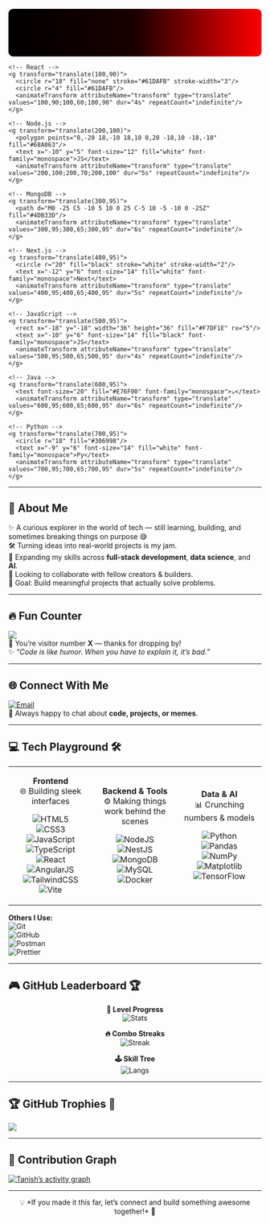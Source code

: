 <!-- Banner -->
<p align="center">
  <svg width="800" height="150" viewBox="0 0 800 150" xmlns="http://www.w3.org/2000/svg">
    <!-- Background -->
    <rect width="800" height="150" fill="url(#grad)" rx="15"/>
    <defs>
      <linearGradient id="grad" x1="0" y1="0" x2="800" y2="0" gradientUnits="userSpaceOnUse">
        <stop stop-color="#000000" offset="0%"/>
        <stop stop-color="#1a0000" offset="50%"/>
        <stop stop-color="#ff0000" offset="100%"/>
      </linearGradient>
    </defs>

    <!-- React -->
    <g transform="translate(100,90)">
      <circle r="18" fill="none" stroke="#61DAFB" stroke-width="3"/>
      <circle r="4" fill="#61DAFB"/>
      <animateTransform attributeName="transform" type="translate" values="100,90;100,60;100,90" dur="4s" repeatCount="indefinite"/>
    </g>

    <!-- Node.js -->
    <g transform="translate(200,100)">
      <polygon points="0,-20 18,-10 18,10 0,20 -18,10 -18,-10" fill="#68A063"/>
      <text x="-10" y="5" font-size="12" fill="white" font-family="monospace">JS</text>
      <animateTransform attributeName="transform" type="translate" values="200,100;200,70;200,100" dur="5s" repeatCount="indefinite"/>
    </g>

    <!-- MongoDB -->
    <g transform="translate(300,95)">
      <path d="M0 -25 C5 -10 5 10 0 25 C-5 10 -5 -10 0 -25Z" fill="#4DB33D"/>
      <animateTransform attributeName="transform" type="translate" values="300,95;300,65;300,95" dur="6s" repeatCount="indefinite"/>
    </g>

    <!-- Next.js -->
    <g transform="translate(400,95)">
      <circle r="20" fill="black" stroke="white" stroke-width="2"/>
      <text x="-12" y="6" font-size="14" fill="white" font-family="monospace">Next</text>
      <animateTransform attributeName="transform" type="translate" values="400,95;400,65;400,95" dur="5s" repeatCount="indefinite"/>
    </g>

    <!-- JavaScript -->
    <g transform="translate(500,95)">
      <rect x="-18" y="-18" width="36" height="36" fill="#F7DF1E" rx="5"/>
      <text x="-10" y="6" font-size="14" fill="black" font-family="monospace">JS</text>
      <animateTransform attributeName="transform" type="translate" values="500,95;500,65;500,95" dur="4s" repeatCount="indefinite"/>
    </g>

    <!-- Java -->
    <g transform="translate(600,95)">
      <text font-size="20" fill="#E76F00" font-family="monospace">☕</text>
      <animateTransform attributeName="transform" type="translate" values="600,95;600,65;600,95" dur="6s" repeatCount="indefinite"/>
    </g>

    <!-- Python -->
    <g transform="translate(700,95)">
      <circle r="18" fill="#306998"/>
      <text x="-9" y="6" font-size="14" fill="white" font-family="monospace">Py</text>
      <animateTransform attributeName="transform" type="translate" values="700,95;700,65;700,95" dur="5s" repeatCount="indefinite"/>
    </g>
  </svg>
</p>

---

## 💫 About Me  
✨ A curious explorer in the world of tech — still learning, building, and sometimes breaking things on purpose 😅  
🛠️ Turning ideas into real-world projects is my jam.  
🌱 Expanding my skills across **full-stack development**, **data science**, and **AI**.  
🤝 Looking to collaborate with fellow creators & builders.  
🎯 Goal: Build meaningful projects that actually solve problems.  

---

## 🔥 Fun Counter  
[![](https://visitcount.itsvg.in/api?id=Tanish02&icon=10&color=13)](https://visitcount.itsvg.in)  
🎉 You’re visitor number **X** — thanks for dropping by!  
✨ *“Code is like humor. When you have to explain it, it’s bad.”*  

---

## 🌐 Connect With Me  
[![Email](https://img.shields.io/badge/Email-D14836?style=for-the-badge&logo=gmail&logoColor=white)](mailto:tanishsharma080@gmail.com)  
💌 Always happy to chat about **code, projects, or memes**.  

---

## 💻 Tech Playground 🛠️  

<table align="center">
<tr>
<td align="center" width="33%">
  
**Frontend**  
🌐 Building sleek interfaces  
  
![HTML5](https://img.shields.io/badge/html5-%23E34F26.svg?style=flat&logo=html5&logoColor=white)  
![CSS3](https://img.shields.io/badge/css3-%231572B6.svg?style=flat&logo=css3&logoColor=white)  
![JavaScript](https://img.shields.io/badge/javascript-%23323330.svg?style=flat&logo=javascript&logoColor=%23F7DF1E)  
![TypeScript](https://img.shields.io/badge/typescript-%23007ACC.svg?style=flat&logo=typescript&logoColor=white)  
![React](https://img.shields.io/badge/react-%2320232a.svg?style=flat&logo=react&logoColor=%2361DAFB)  
![AngularJS](https://img.shields.io/badge/angular.js-%23E23237.svg?style=flat&logo=angularjs&logoColor=white)  
![TailwindCSS](https://img.shields.io/badge/tailwindcss-%2338B2AC.svg?style=flat&logo=tailwind-css&logoColor=white)  
![Vite](https://img.shields.io/badge/vite-%23646CFF.svg?style=flat&logo=vite&logoColor=white)  

</td>
<td align="center" width="33%">
  
**Backend & Tools**  
⚙️ Making things work behind the scenes  
  
![NodeJS](https://img.shields.io/badge/node.js-6DA55F?style=flat&logo=node.js&logoColor=white)  
![NestJS](https://img.shields.io/badge/nestjs-%23E0234E.svg?style=flat&logo=nestjs&logoColor=white)  
![MongoDB](https://img.shields.io/badge/MongoDB-%234ea94b.svg?style=flat&logo=mongodb&logoColor=white)  
![MySQL](https://img.shields.io/badge/mysql-4479A1.svg?style=flat&logo=mysql&logoColor=white)  
![Docker](https://img.shields.io/badge/docker-%230db7ed.svg?style=flat&logo=docker&logoColor=white)  

</td>
<td align="center" width="33%">
  
**Data & AI**  
📊 Crunching numbers & models  
  
![Python](https://img.shields.io/badge/python-3670A0?style=flat&logo=python&logoColor=ffdd54)  
![Pandas](https://img.shields.io/badge/pandas-%23150458.svg?style=flat&logo=pandas&logoColor=white)  
![NumPy](https://img.shields.io/badge/numpy-%23013243.svg?style=flat&logo=numpy&logoColor=white)  
![Matplotlib](https://img.shields.io/badge/Matplotlib-%23ffffff.svg?style=flat&logo=Matplotlib&logoColor=black)  
![TensorFlow](https://img.shields.io/badge/TensorFlow-%23FF6F00.svg?style=flat&logo=TensorFlow&logoColor=white)  

</td>
</tr>
</table>

**Others I Use:**  
![Git](https://img.shields.io/badge/git-%23F05033.svg?style=flat&logo=git&logoColor=white)  
![GitHub](https://img.shields.io/badge/github-%23121011.svg?style=flat&logo=github&logoColor=white)  
![Postman](https://img.shields.io/badge/Postman-FF6C37?style=flat&logo=postman&logoColor=white)  
![Prettier](https://img.shields.io/badge/prettier-%23F7B93E.svg?style=flat&logo=prettier&logoColor=black)  

---

## 🎮 GitHub Leaderboard 🏆  

<div align="center">

**🏅 Level Progress**  
![Stats](https://github-readme-stats.vercel.app/api?username=Tanish02&show_icons=true&theme=chartreuse-dark&hide_border=true&rank_icon=github&include_all_commits=true&count_private=true)  

**🔥 Combo Streaks**  
![Streak](https://github-readme-streak-stats-eight.vercel.app?user=Tanish02&theme=chartreuse-dark&hide_border=true&fire=EB1D36&currStreakLabel=39FF14)  

**🕹️ Skill Tree**  
![Langs](https://github-readme-stats.vercel.app/api/top-langs/?username=Tanish02&layout=donut&theme=chartreuse-dark&hide_border=true&count_private=true)  

</div>

---

## 🏆 GitHub Trophies 🏅  
![](https://github-profile-trophy.vercel.app/?username=Tanish02&theme=radical&no-frame=false&no-bg=false&margin-w=4)  

---

## 🌱 Contribution Graph  
[![Tanish’s activity graph](https://github-readme-activity-graph.vercel.app/graph?username=Tanish02&theme=react-dark&hide_border=true&bg_color=0D1117&line=39FF14&point=FFFFFF)](https://github.com/Tanish02)  

---

<!-- Footer -->
<p align="center">  
💡 *If you made it this far, let’s connect and build something awesome together!* 🚀  
</p>
